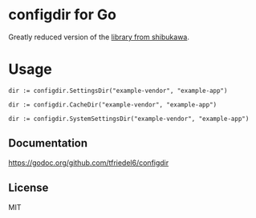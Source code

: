 configdir for Go
================

Greatly reduced version of the [library from shibukawa](https://github.com/shibukawa/configdir).

Usage
=====

```
dir := configdir.SettingsDir("example-vendor", "example-app")
```
```
dir := configdir.CacheDir("example-vendor", "example-app")
```
```
dir := configdir.SystemSettingsDir("example-vendor", "example-app")
```

Documentation
-------------

https://godoc.org/github.com/tfriedel6/configdir

License
-------

MIT

